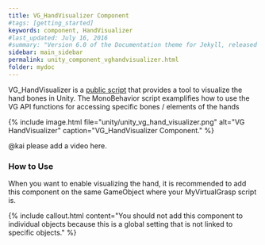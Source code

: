 ```yaml
---
title: VG_HandVisualizer Component
#tags: [getting_started]
keywords: component, HandVisualizer
#last_updated: July 16, 2016
#summary: "Version 6.0 of the Documentation theme for Jekyll, released July 4, 2016, implements relative links so you can view the files offline or on any server without configuring urls and baseurls. Additionally, you can store pages in subdirectories. Templates for alerts and images are available."
sidebar: main_sidebar
permalink: unity_component_vghandvisualizer.html
folder: mydoc
---
```


VG_HandVisualizer is a <a href="#" data-toggle="tooltip" data-original-title="{{site.data.glossary.VGPublicScript}}">public script</a> that provides a tool to visualize the hand bones in Unity. 
The MonoBehavior script examplifies how to use the VG API functions for accessing specific bones / elements of the hands

{% include image.html file="unity/unity_vg_hand_visualizer.png" alt="VG HandVisualizer" caption="VG_HandVisualizer Component." %}

@kai please add a video here.

<!--{% include youtube.html id="FX4HQCO_hd8" %}-->

### How to Use
 
When you want to enable visualizing the hand, it is recommended to add this component on the same GameObject where your MyVirtualGrasp script is.

{% include callout.html content="You should not add this component to individual objects because this is a global setting that is not linked to specific objects." %}
